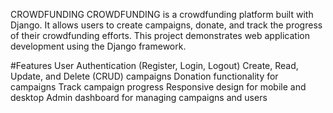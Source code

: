 CROWDFUNDING
CROWDFUNDING is a crowdfunding platform built with Django. It allows users to create campaigns, donate, and track the progress of their crowdfunding efforts. This project demonstrates web application development using the Django framework.

#Features
User Authentication (Register, Login, Logout)
Create, Read, Update, and Delete (CRUD) campaigns
Donation functionality for campaigns
Track campaign progress
Responsive design for mobile and desktop
Admin dashboard for managing campaigns and users
